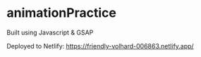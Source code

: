 # animationPractice
Built using Javascript & GSAP

Deployed to Netlify: https://friendly-volhard-006863.netlify.app/
